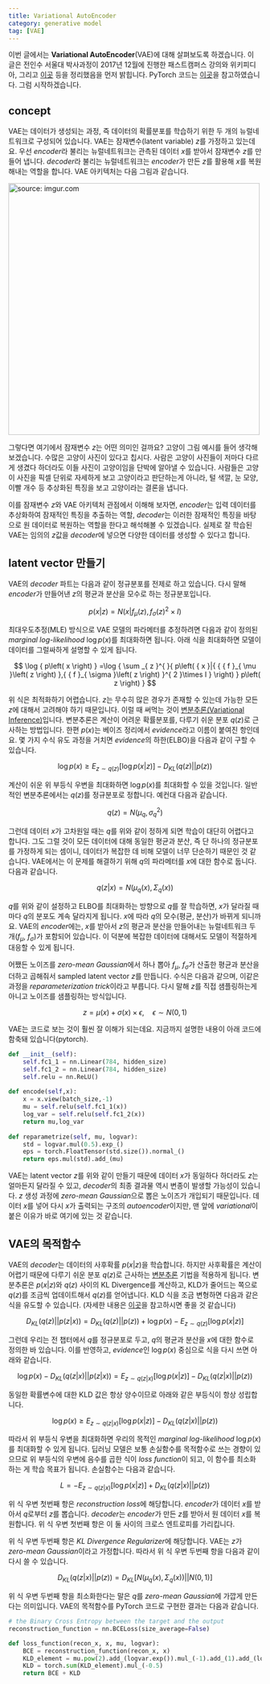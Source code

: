 ```yaml
---
title: Variational AutoEncoder
category: generative model
tag: [VAE]
---
```


이번 글에서는 **Variational AutoEncoder**(VAE)에 대해 살펴보도록 하겠습니다. 이 글은 전인수 서울대 박사과정이 2017년 12월에 진행한 패스트캠퍼스 강의와 위키피디아, 그리고 [이곳](https://jaan.io/what-is-variational-autoencoder-vae-tutorial/) 등을 정리했음을 먼저 밝힙니다. PyTorch 코드는 [이곳](https://github.com/GunhoChoi/PyTorch-FastCampus)을 참고하였습니다. 그럼 시작하겠습니다.





## concept

VAE는 데이터가 생성되는 과정, 즉 데이터의 확률분포를 학습하기 위한 두 개의 뉴럴네트워크로 구성되어 있습니다. VAE는 잠재변수(latent variable) $z$를 가정하고 있는데요. 우선 *encoder*라 불리는 뉴럴네트워크는 관측된 데이터 $x$를 받아서 잠재변수 $z$를 만들어 냅니다. *decoder*라 불리는 뉴럴네트워크는 *encoder*가 만든 $z$를 활용해 $x$를 복원해내는 역할을 합니다. VAE 아키텍처는 다음 그림과 같습니다.



<a href="https://imgur.com/PhHb2aF"><img src="https://i.imgur.com/PhHb2aF.jpg" width="500px" title="source: imgur.com" /></a>



그렇다면 여기에서 잠재변수 $z$는 어떤 의미인 걸까요? 고양이 그림 예시를 들어 생각해보겠습니다. 수많은 고양이 사진이 있다고 칩시다. 사람은 고양이 사진들이 저마다 다르게 생겼다 하더라도 이들 사진이 고양이임을 단박에 알아낼 수 있습니다. 사람들은 고양이 사진을 픽셀 단위로 자세하게 보고 고양이라고 판단하는게 아니라, 털 색깔, 눈 모양, 이빨 개수 등 추상화된 특징을 보고 고양이라는 결론을 냅니다. 

이를 잠재변수 $z$와 VAE 아키텍처 관점에서 이해해 보자면, *encoder*는 입력 데이터를 추상화하여 잠재적인 특징을 추출하는 역할, *decoder*는 이러한 잠재적인 특징을 바탕으로 원 데이터로 복원하는 역할을 한다고 해석해볼 수 있겠습니다. 실제로 잘 학습된 VAE는 임의의 $z$값을 *decoder*에 넣으면 다양한 데이터를 생성할 수 있다고 합니다. 





## latent vector 만들기

VAE의 *decoder* 파트는 다음과 같이 정규분포를 전제로 하고 있습니다. 다시 말해 *encoder*가 만들어낸 $z$의 평균과 분산을 모수로 하는 정규분포입니다.


$$
p\left( { x }|{ z } \right) =N\left( { x }|{ { f }_{ \mu  }\left( z \right)  },{ { f }_{ \sigma  }\left( z \right)  }^{ 2 }\times I \right)
$$


최대우도추정(MLE) 방식으로 VAE 모델의 파라메터를 추정하려면 다음과 같이 정의된 *marginal log-likelihood* $\log{p(x)}$를 최대화하면 됩니다. 아래 식을 최대화하면 모델이 데이터를 그럴싸하게 설명할 수 있게 됩니다.


$$
\log { p\left( x \right)  } =\log { \sum _{ z }^{  }{ p\left( { x }|{ { { f }_{ \mu  }\left( z \right)  },{ { f }_{ \sigma  }\left( z \right)  }^{ 2 }\times I } \right)  } p\left( z \right)  } 
$$


위 식은 최적화하기 어렵습니다. $z$는 무수히 많은 경우가 존재할 수 있는데 가능한 모든 $z$에 대해서 고려해야 하기 때문입니다. 이럴 때 써먹는 것이 [변분추론(Variational Inference)](https://ratsgo.github.io/generative%20model/2017/12/19/vi/)입니다. 변분추론은 계산이 어려운 확률분포를, 다루기 쉬운 분포 $q(z)$로 근사하는 방법입니다. 한편 $p(x)$는 베이즈 정리에서 *evidence*라고 이름이 붙여진 항인데요. 몇 가지 수식 유도 과정을 거치면 *evidence*의 하한(ELBO)을 다음과 같이 구할 수 있습니다.


$$
\log { p\left( x \right)  } \ge { E }_{ z\sim q\left( z \right)  }\left[ \log { p(x|z) }  \right] -{ D }_{ KL }\left( q\left( z \right) ||p\left( z \right)  \right)
$$


계산이 쉬운 위 부등식 우변을 최대화하면 $\log{p(x)}$를 최대화할 수 있을 것입니다. 일반적인 변분추론에서는 $q(z)$를 정규분포로 정합니다. 예컨대 다음과 같습니다.


$$
q\left( z \right) =N\left( { \mu  }_{ q },{ \sigma  }_{ q }^{2} \right)
$$


그런데 데이터 $x$가 고차원일 때는 $q$를 위와 같이 정하게 되면 학습이 대단히 어렵다고 합니다. 그도 그럴 것이 모든 데이터에 대해 동일한 평균과 분산, 즉 단 하나의 정규분포를 가정하게 되는 셈이니, 데이터가 복잡한 데 비해 모델이 너무 단순하기 때문인 것 같습니다. VAE에서는 이 문제를 해결하기 위해 $q$의 파라메터를 $x$에 대한 함수로 둡니다. 다음과 같습니다.


$$
q\left( z|x \right) =N\left( { \mu  }_{q}\left( x \right) ,\Sigma_{q} \left( x \right) \right)
$$


$q$를 위와 같이 설정하고 ELBO를 최대화하는 방향으로 $q$를 잘 학습하면, $x$가 달라질 때마다 $q$의 분포도 계속 달라지게 됩니다. $x$에 따라 $q$의 모수(평균, 분산)가 바뀌게 되니까요. VAE의 *encoder*에는, $x$를 받아서 $z$의 평균과 분산을 만들어내는 뉴럴네트워크 두 개($f_μ$, $f_σ$)가 포함되어 있습니다. 이 덕분에 복잡한 데이터에 대해서도 모델이 적절하게 대응할 수 있게 됩니다. 

어쨌든 노이즈를 *zero-mean Gaussian*에서 하나 뽑아 $f_μ$, $f_σ$가 산출한 평균과 분산을 더하고 곱해줘서 sampled latent vector $z$를 만듭니다. 수식은 다음과 같으며, 이같은 과정을 *reparameterization trick*이라고 부릅니다. 다시 말해 $z$를 직접 샘플링하는게 아니고 노이즈를 샘플링하는 방식입니다.


$$
z={ \mu  }{ (x) }+{ \sigma  }{ (x) } \times\epsilon ,\quad \epsilon \sim N\left( 0,1 \right)
$$


VAE는 코드로 보는 것이 훨씬 잘 이해가 되는데요. 지금까지 설명한 내용이 아래 코드에 함축돼 있습니다(pytorch).

```python
def __init__(self):
    self.fc1_1 = nn.Linear(784, hidden_size)
    self.fc1_2 = nn.Linear(784, hidden_size)
    self.relu = nn.ReLU()
                        
def encode(self,x):
    x = x.view(batch_size,-1)
    mu = self.relu(self.fc1_1(x))
    log_var = self.relu(self.fc1_2(x))
	return mu,log_var
    
def reparametrize(self, mu, logvar):
    std = logvar.mul(0.5).exp_()
	eps = torch.FloatTensor(std.size()).normal_()
	return eps.mul(std).add_(mu)
```

VAE는 latent vector $z$를 위와 같이 만들기 때문에 데이터 $x$가 동일하다 하더라도 $z$는 얼마든지 달라질 수 있고, *decoder*의 최종 결과물 역시 변종이 발생할 가능성이 있습니다. $z$ 생성 과정에 *zero-mean Gaussian*으로 뽑은 노이즈가 개입되기 때문입니다. 데이터 $x$를 넣어 다시 $x$가 출력되는 구조의 *autoencoder*이지만, 맨 앞에 *variational*이 붙은 이유가 바로 여기에 있는 것 같습니다.





## VAE의 목적함수

VAE의 *decoder*는 데이터의 사후확률 $p(x$\|$z)$을 학습합니다. 하지만 사후확률은 계산이 어렵기 때문에 다루기 쉬운 분포 $q(z)$로 근사하는 [변분추론](https://ratsgo.github.io/generative%20model/2017/12/19/vi/) 기법을 적용하게 됩니다. 변분추론은 $p(x$\|$z)$와 $q(z)$ 사이의 KL Divergence를 계산하고, KLD가 줄어드는 쪽으로 $q(z)$를 조금씩 업데이트해서 $q(z)$를 얻어냅니다. KLD 식을 조금 변형하면 다음과 같은 식을 유도할 수 있습니다. (자세한 내용은 [이곳](https://ratsgo.github.io/generative%20model/2017/12/19/vi/)을 참고하시면 좋을 것 같습니다)


$$
{ D }_{ KL }\left( q\left( z \right) ||p\left( z|x \right)  \right) ={ D }_{ KL }\left( q\left( z \right) ||p\left( z \right)  \right) +\log { p\left( x \right)  } -{ E }_{ z\sim q\left( z \right)  }\left[ \log { p(x|z) }  \right]
$$


그런데 우리는 전 챕터에서 $q$를 정규분포로 두고, $q$의 평균과 분산을 $x$에 대한 함수로 정의한 바 있습니다. 이를 반영하고, *evidence*인 $\log{p(x)}$ 중심으로 식을 다시 쓰면 아래와 같습니다.


$$
\log { p\left( x \right)  } -{ D }_{ KL }\left( q\left( z|x \right) ||p\left( z|x \right)  \right) ={ E }_{ z\sim q\left( z|x \right)  }\left[ \log { p(x|z) }  \right] -{ D }_{ KL }\left( q\left( z|x \right) ||p\left( z \right)  \right)
$$


동일한 확률변수에 대한 KLD 값은 항상 양수이므로 아래와 같은 부등식이 항상 성립합니다.


$$
\log { p\left( x \right)  } \ge { E }_{ z\sim q\left( z|x \right)  }\left[ \log { p(x|z) }  \right] -{ D }_{ KL }\left( q\left( z|x \right) ||p\left( z \right)  \right) 
$$


따라서 위 부등식 우변을 최대화하면 우리의 목적인 *marginal log-likelihood* $\log{p(x)}$를 최대화할 수 있게 됩니다. 딥러닝 모델은 보통 손실함수를 목적함수로 쓰는 경향이 있으므로 위 부등식의 우변에 음수를 곱한 식이 *loss function*이 되고, 이 함수를 최소화하는 게 학습 목표가 됩니다. 손실함수는 다음과 같습니다.


$$
L=-{ E }_{ z\sim q\left( z|x \right)  }\left[ \log { p(x|z) }  \right] +{ D }_{ KL }\left( q\left( z|x \right) ||p\left( z \right)  \right)
$$


위 식 우변 첫번째 항은 *reconstruction loss*에 해당합니다. *encoder*가 데이터 $x$를 받아서 $q$로부터 $z$를 뽑습니다. *decoder*는 *encoder*가 만든 $z$를 받아서 원 데이터 $x$를 복원합니다. 위 식 우변 첫번째 항은 이 둘 사이의 크로스 엔트로피를 가리킵니다.

위 식 우변 두번째 항은 *KL Divergence Regularizer*에 해당합니다. VAE는 $z$가 *zero-mean Gaussian*이라고 가정합니다. 따라서 위 식 우변 두번째 항을 다음과 같이 다시 쓸 수 있습니다.


$$
{ D }_{ KL }\left( q\left( z|x \right) ||p\left( z \right)  \right) ={ D }_{ KL }\left[ N\left( { \mu  }_{ q }\left( x \right) ,\Sigma _{ q }\left( x \right)  \right) ||N\left( 0,1 \right)  \right] 
$$


위 식 우변 두번째 항을 최소화한다는 말은 $q$를 *zero-mean Gaussian*에 가깝게 만든다는 의미입니다. VAE의 목적함수를 PyTorch 코드로 구현한 결과는 다음과 같습니다.



```python
# the Binary Cross Entropy between the target and the output
reconstruction_function = nn.BCELoss(size_average=False)

def loss_function(recon_x, x, mu, logvar):
    BCE = reconstruction_function(recon_x, x)
    KLD_element = mu.pow(2).add_(logvar.exp()).mul_(-1).add_(1).add_(logvar)
    KLD = torch.sum(KLD_element).mul_(-0.5)
    return BCE + KLD
```



